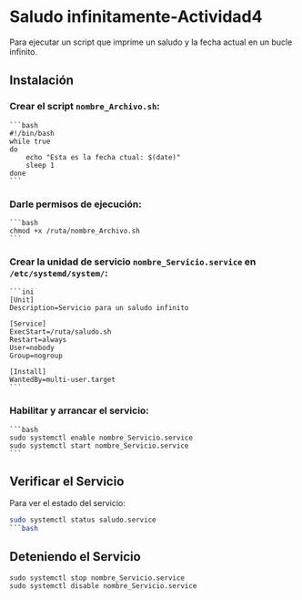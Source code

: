 # Saludo infinitamente-Actividad4
Para ejecutar un script que imprime un saludo y la fecha actual en un bucle infinito.

## Instalación

### Crear el script `nombre_Archivo.sh`:
    ```bash
    #!/bin/bash
    while true
    do
        echo "Esta es la fecha ctual: $(date)"
        sleep 1
    done
    ```

### Darle permisos de ejecución:
    ```bash
    chmod +x /ruta/nombre_Archivo.sh
    ```

### Crear la unidad de servicio `nombre_Servicio.service` en `/etc/systemd/system/`:
    ```ini
    [Unit]
    Description=Servicio para un saludo infinito

    [Service]
    ExecStart=/ruta/saludo.sh
    Restart=always
    User=nobody
    Group=nogroup

    [Install]
    WantedBy=multi-user.target
    ```

### Habilitar y arrancar el servicio:
    ```bash
    sudo systemctl enable nombre_Servicio.service
    sudo systemctl start nombre_Servicio.service
    ```

## Verificar el Servicio

Para ver el estado del servicio:
```bash
sudo systemctl status saludo.service
```bash
```

## Deteniendo el Servicio
    sudo systemctl stop nombre_Servicio.service
    sudo systemctl disable nombre_Servicio.service
